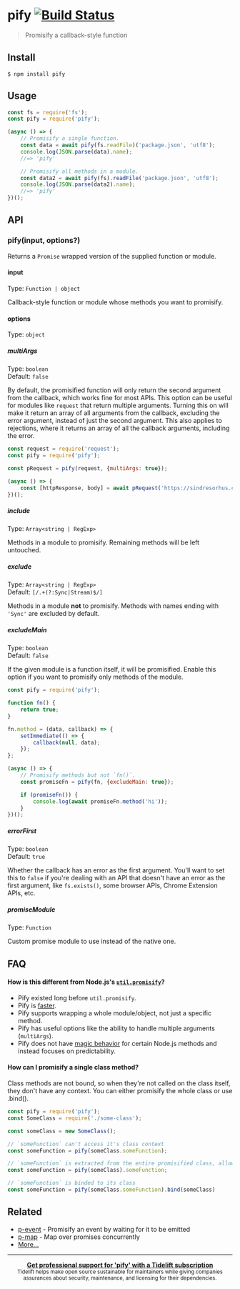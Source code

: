 # pify [![Build Status](https://travis-ci.org/sindresorhus/pify.svg?branch=master)](https://travis-ci.org/sindresorhus/pify)

> Promisify a callback-style function

## Install

```
$ npm install pify
```

## Usage

```js
const fs = require('fs');
const pify = require('pify');

(async () => {
	// Promisify a single function.
	const data = await pify(fs.readFile)('package.json', 'utf8');
	console.log(JSON.parse(data).name);
	//=> 'pify'

	// Promisify all methods in a module.
	const data2 = await pify(fs).readFile('package.json', 'utf8');
	console.log(JSON.parse(data2).name);
	//=> 'pify'
})();
```

## API

### pify(input, options?)

Returns a `Promise` wrapped version of the supplied function or module.

#### input

Type: `Function | object`

Callback-style function or module whose methods you want to promisify.

#### options

Type: `object`

##### multiArgs

Type: `boolean`\
Default: `false`

By default, the promisified function will only return the second argument from the callback, which works fine for most APIs. This option can be useful for modules like `request` that return multiple arguments. Turning this on will make it return an array of all arguments from the callback, excluding the error argument, instead of just the second argument. This also applies to rejections, where it returns an array of all the callback arguments, including the error.

```js
const request = require('request');
const pify = require('pify');

const pRequest = pify(request, {multiArgs: true});

(async () => {
	const [httpResponse, body] = await pRequest('https://sindresorhus.com');
})();
```

##### include

Type: `Array<string | RegExp>`

Methods in a module to promisify. Remaining methods will be left untouched.

##### exclude

Type: `Array<string | RegExp>`\
Default: `[/.+(?:Sync|Stream)$/]`

Methods in a module **not** to promisify. Methods with names ending with `'Sync'` are excluded by default.

##### excludeMain

Type: `boolean`\
Default: `false`

If the given module is a function itself, it will be promisified. Enable this option if you want to promisify only methods of the module.

```js
const pify = require('pify');

function fn() {
	return true;
}

fn.method = (data, callback) => {
	setImmediate(() => {
		callback(null, data);
	});
};

(async () => {
	// Promisify methods but not `fn()`.
	const promiseFn = pify(fn, {excludeMain: true});

	if (promiseFn()) {
		console.log(await promiseFn.method('hi'));
	}
})();
```

##### errorFirst

Type: `boolean`\
Default: `true`

Whether the callback has an error as the first argument. You'll want to set this to `false` if you're dealing with an API that doesn't have an error as the first argument, like `fs.exists()`, some browser APIs, Chrome Extension APIs, etc.

##### promiseModule

Type: `Function`

Custom promise module to use instead of the native one.

## FAQ

#### How is this different from Node.js's [`util.promisify`](https://nodejs.org/api/util.html#util_util_promisify_original)?

- Pify existed long before `util.promisify`.
- Pify is [faster](https://github.com/sindresorhus/pify/issues/41#issuecomment-429988506).
- Pify supports wrapping a whole module/object, not just a specific method.
- Pify has useful options like the ability to handle multiple arguments (`multiArgs`).
- Pify does not have [magic behavior](https://nodejs.org/api/util.html#util_custom_promisified_functions) for certain Node.js methods and instead focuses on predictability.

#### How can I promisify a single class method?

Class methods are not bound, so when they're not called on the class itself, they don't have any context. You can either promisify the whole class or use .bind().

```js
const pify = require('pify');
const SomeClass = require('./some-class');

const someClass = new SomeClass();

// `someFunction` can't access it's class context
const someFunction = pify(someClass.someFunction);

// `someFunction` is extracted from the entire promisified class, allowing it to keep it's context
const someFunction = pify(someClass).someFunction;

// `someFunction` is binded to its class
const someFunction = pify(someClass.someFunction).bind(someClass)
```

## Related

- [p-event](https://github.com/sindresorhus/p-event) - Promisify an event by waiting for it to be emitted
- [p-map](https://github.com/sindresorhus/p-map) - Map over promises concurrently
- [More…](https://github.com/sindresorhus/promise-fun)

---

<div align="center">
	<b>
		<a href="https://tidelift.com/subscription/pkg/npm-pify?utm_source=npm-pify&utm_medium=referral&utm_campaign=readme">Get professional support for 'pify' with a Tidelift subscription</a>
	</b>
	<br>
	<sub>
		Tidelift helps make open source sustainable for maintainers while giving companies<br>assurances about security, maintenance, and licensing for their dependencies.
	</sub>
</div>
